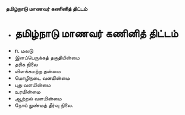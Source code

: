 **தமிழ்நாடு மாணவர் கணினித் திட்டம்**
- # தமிழ்நாடு மாணவர் கணினித் திட்டம்
- n. மலடு
- இனப்பெருக்கத் தகுதியின்மை
- தரிசு நிலை
- விளக்கமற்ற தன்மை
- மொழிநடை வளமின்மை
- புது வளமின்மை
- உரமின்மை
- ஆற்றல் வளமின்மை
- நோய் நுண்மத் தீர்வு நிலை.

